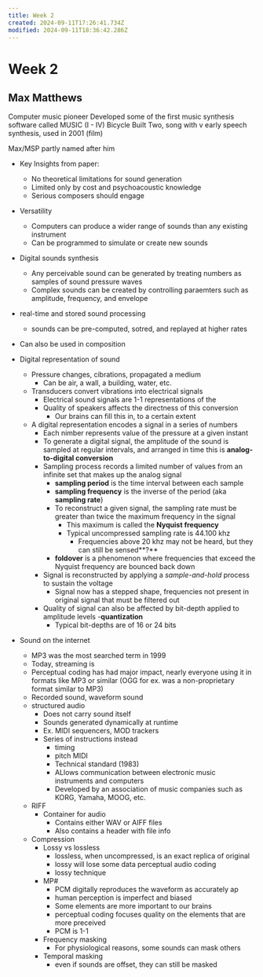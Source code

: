 ```yaml
---
title: Week 2
created: 2024-09-11T17:26:41.734Z
modified: 2024-09-11T18:36:42.286Z
---
```


# Week 2

## Max Matthews
Computer music pioneer
Developed some of the first music synthesis software called MUSIC (I - IV)
Bicycle Built Two, song with v early speech synthesis, used in 2001 (film)

Max/MSP partly named after him

- Key Insights from paper:
	- No theoretical limitations for sound generation
	- Limited only by cost and psychoacoustic knowledge
	- Serious composers should engage
- Versatility
	- Computers can produce a wider range of sounds than any existing instrument
	- Can be programmed to simulate or create new sounds
- Digital sounds synthesis
	- Any perceivable sound can be generated by treating numbers as samples of sound pressure waves
	- Complex sounds can be created by controlling paraemters such as amplitude, frequency, and envelope
- real-time and stored sound processing
	- sounds can be pre-computed, sotred, and replayed at higher rates
- Can also be used in composition

- Digital representation of sound
	- Pressure changes, cibrations, propagated a medium
		- Can be air, a wall, a building, water, etc.
	- Transducers convert vibrations into electrical signals
		- Electrical sound signals are 1-1 representations of the 
		- Quality of speakers affects the directness of this conversion
			- Our brains can fill this in, to a certain extent
	- A digital representation encodes a signal in a series of numbers
		- Each nimber represents value of the pressure at a given instant
		- To generate a digital signal, the amplitude of the sound is sampled at regular intervals, and arranged in time this is **analog-to-digital conversion**
		- Sampling process records a limited number of values from an infinite set that makes up the analog signal
			- **sampling period** is the time interval between each sample
			- **sampling frequency** is the inverse of the period (aka **sampling rate**)
			- To reconstruct a given signal, the sampling rate must be greater than twice the maximum frequency in the signal
				- This maximum is called the **Nyquist frequency**
				- Typical uncompressed sampling rate is 44.100 khz
					- Frequencies above 20 khz may not be heard, but they can still be sensed**?**
			- **foldover** is a phenomenon where frequencies that exceed the Nyquist frequency are bounced back down
		- Signal is reconstructed by applying a *sample-and-hold* process to sustain the voltage
			- Signal now has a stepped shape, frequencies not present in original signal that must be filtered out
		- Quality of signal can also be affected by bit-depth applied to amplitude levels
			-**quantization**
			- Typical bit-depths are of 16 or 24 bits
- Sound on the internet
	- MP3 was the most searched term in 1999
	- Today, streaming is 
	- Perceptual coding has had major impact, nearly everyone using it in formats like MP3 or similar (OGG for ex. was a non-proprietary format similar to MP3)
	- Recorded sound, waveform sound
	- structured audio
		- Does not carry sound itself
		- Sounds generated dynamically at runtime
		- Ex. MIDI sequencers, MOD trackers
		- Series of instructions instead
			- timing
			- pitch
		MIDI
			- Technical standard (1983)
			- ALlows communication between electronic music instruments and computers
			- Developed by an association of music companies such as KORG, Yamaha, MOOG, etc.
	- RIFF
		- Container for audio
			- Contains either WAV or AIFF files
			- Also contains a header with file info
	- Compression
		- Lossy vs lossless
			- lossless, when uncompressed, is an exact replica of original
			- lossy will lose some data
		perceptual audio coding
			- lossy technique
		- MP#
			- PCM digitally reproduces the waveform as accurately ap
			- human perception is imperfect and biased
			- Some elements are more important to our brains
			- perceptual coding focuses quality on the elements that are more preceived
			- PCM is 1-1
		- Frequency masking
			- For physiological reasons, some sounds can mask others
		- Temporal masking
			- even if sounds are offset, they can still be masked
